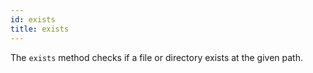 ```yaml
---
id: exists
title: exists
---
```


The `exists` method checks if a file or directory exists at the given path.